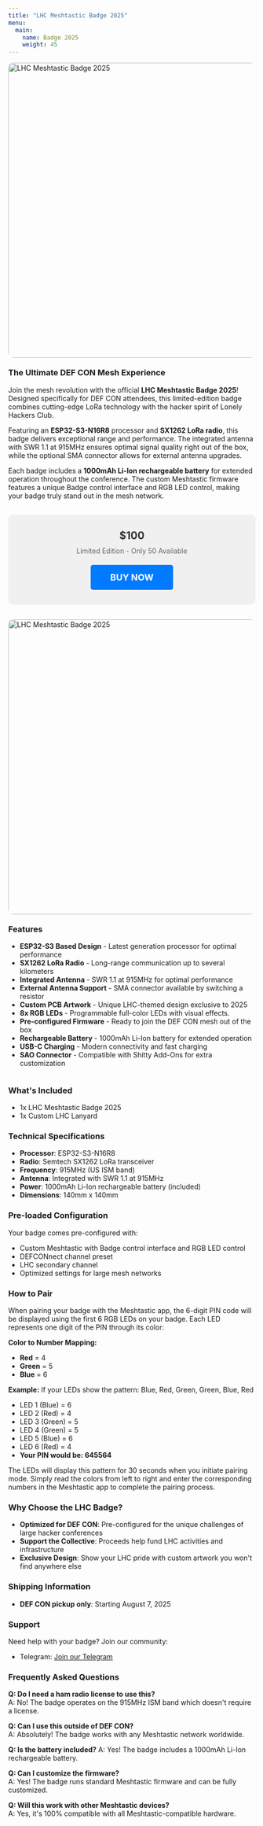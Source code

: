 ```yaml
---
title: "LHC Meshtastic Badge 2025"
menu:
  main:
    name: Badge 2025
    weight: 45
---
```


<div style="overflow: auto;">
  <img src="/LHC_Badge_transparent.png" width="600" alt="LHC Meshtastic Badge 2025" style="float: left; margin: 0 30px 20px 0; border-radius: 10px; border: 0;" />
  
  <h3 style="margin-top: 0;">The Ultimate DEF CON Mesh Experience</h3>
  
  <p>Join the mesh revolution with the official <strong>LHC Meshtastic Badge 2025</strong>! Designed specifically for DEF CON attendees, this limited-edition badge combines cutting-edge LoRa technology with the hacker spirit of Lonely Hackers Club.</p>
  
  <p>Featuring an <strong>ESP32-S3-N16R8</strong> processor and <strong>SX1262 LoRa radio</strong>, this badge delivers exceptional range and performance. The integrated antenna with SWR 1.1 at 915MHz ensures optimal signal quality right out of the box, while the optional SMA connector allows for external antenna upgrades.</p>
  
  <p>Each badge includes a <strong>1000mAh Li-Ion rechargeable battery</strong> for extended operation throughout the conference. The custom Meshtastic firmware features a unique Badge control interface and RGB LED control, making your badge truly stand out in the mesh network.</p>
  <div style="background-color: #f0f0f0; padding: 30px; border-radius: 10px; text-align: center; margin: 30px 0;">
    <h2 style="margin: 0; color: #333;">$100</h2>
    <p style="margin: 10px 0 20px 0; color: #666;">Limited Edition - Only 50 Available</p>
    <a href="#" style="display: inline-block; background-color: #007bff; color: white; padding: 15px 40px; text-decoration: none; border-radius: 5px; font-weight: bold; font-size: 18px;">BUY NOW</a>
  </div>
</div>


<div style="overflow: auto;">
  <img src="/LHC_Badge_Back_transparent.png" width="600" alt="LHC Meshtastic Badge 2025" style="float: right; margin: 0 0 20px 30px; border-radius: 10px; border: 0;" />
  
  <h3>Features</h3>
  
  <ul>
    <li><strong>ESP32-S3 Based Design</strong> - Latest generation processor for optimal performance</li>
    <li><strong>SX1262 LoRa Radio</strong> - Long-range communication up to several kilometers</li>
    <li><strong>Integrated Antenna</strong> - SWR 1.1 at 915MHz for optimal performance</li>
    <li><strong>External Antenna Support</strong> - SMA connector available by switching a resistor</li>
    <li><strong>Custom PCB Artwork</strong> - Unique LHC-themed design exclusive to 2025</li>
    <li><strong>8x RGB LEDs</strong> - Programmable full-color LEDs with visual effects.</li>
    <li><strong>Pre-configured Firmware</strong> - Ready to join the DEF CON mesh out of the box</li>
    <li><strong>Rechargeable Battery</strong> - 1000mAh Li-Ion battery for extended operation</li>
    <li><strong>USB-C Charging</strong> - Modern connectivity and fast charging</li>
    <li><strong>SAO Connector</strong> - Compatible with Shitty Add-Ons for extra customization</li>
  </ul>
</div>

### What's Included

- 1x LHC Meshtastic Badge 2025
- 1x Custom LHC Lanyard

### Technical Specifications

- **Processor**: ESP32-S3-N16R8
- **Radio**: Semtech SX1262 LoRa transceiver
- **Frequency**: 915MHz (US ISM band)
- **Antenna**: Integrated with SWR 1.1 at 915MHz
- **Power**: 1000mAh Li-Ion rechargeable battery (included)
- **Dimensions**: 140mm x 140mm

### Pre-loaded Configuration

Your badge comes pre-configured with:
- Custom Meshtastic with Badge control interface and RGB LED control
- DEFCONnect channel preset
- LHC secondary channel
- Optimized settings for large mesh networks

### How to Pair

When pairing your badge with the Meshtastic app, the 6-digit PIN code will be displayed using the first 6 RGB LEDs on your badge. Each LED represents one digit of the PIN through its color:

**Color to Number Mapping:**
- **Red** = 4
- **Green** = 5
- **Blue** = 6

**Example:** If your LEDs show the pattern: Blue, Red, Green, Green, Blue, Red
- LED 1 (Blue) = 6
- LED 2 (Red) = 4
- LED 3 (Green) = 5
- LED 4 (Green) = 5
- LED 5 (Blue) = 6
- LED 6 (Red) = 4
- **Your PIN would be: 645564**

The LEDs will display this pattern for 30 seconds when you initiate pairing mode. Simply read the colors from left to right and enter the corresponding numbers in the Meshtastic app to complete the pairing process.

### Why Choose the LHC Badge?

- **Optimized for DEF CON**: Pre-configured for the unique challenges of large hacker conferences
- **Support the Collective**: Proceeds help fund LHC activities and infrastructure
- **Exclusive Design**: Show your LHC pride with custom artwork you won't find anywhere else

### Shipping Information

- **DEF CON pickup only**: Starting August 7, 2025

### Support

Need help with your badge? Join our community:
- Telegram: [Join our Telegram](/telegram)

### Frequently Asked Questions

**Q: Do I need a ham radio license to use this?**  
A: No! The badge operates on the 915MHz ISM band which doesn't require a license.

**Q: Can I use this outside of DEF CON?**  
A: Absolutely! The badge works with any Meshtastic network worldwide.

**Q: Is the battery included?**
A: Yes! The badge includes a 1000mAh Li-Ion rechargeable battery.

**Q: Can I customize the firmware?**  
A: Yes! The badge runs standard Meshtastic firmware and can be fully customized.

**Q: Will this work with other Meshtastic devices?**  
A: Yes, it's 100% compatible with all Meshtastic-compatible hardware.
